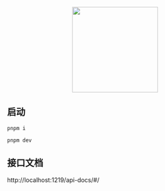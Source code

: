 <p align="center">
  <a href="http://nestjs.com/" target="blank"><img src="https://nestjs.com/img/logo-small.svg" width="200" /></a>
</p>

## 启动

```shell
pnpm i

pnpm dev
```

## 接口文档

http://localhost:1219/api-docs/#/
